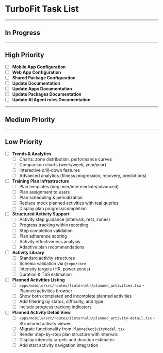 # TurboFit Task List

---

##  In Progress




---

##  High Priority

* [ ] **Mobile App Configuration**
* [ ] **Web App Configuration**
* [ ] **Shared Package Configuration**
* [ ] **Update Documentation**
* [ ] **Update Apps Documentation**
* [ ] **Update Packages Documentation**
* [ ] **Update AI Agent rules Documentation**
---

##  Medium Priority

---

##  Low Priority

* [ ] **Trends & Analytics**
  * [ ] Charts: zone distribution, performance curves
  * [ ] Comparison charts (week/week, year/year)
  * [ ] Interactive drill-down features
  * [ ] Advanced analytics (fitness progression, recovery, predictions)

* [ ] **Training Plan Infrastructure**
  * [ ] Plan templates (beginner/intermediate/advanced)
  * [ ] Plan assignment to users
  * [ ] Plan scheduling & periodization
  * [ ] Replace mock planned activities with real queries
  * [ ] Display plan progress/completion

* [ ] **Structured Activity Support**
  * [ ] Activity step guidance (intervals, rest, zones)
  * [ ] Progress tracking within recording
  * [ ] Step completion validation
  * [ ] Plan adherence scoring
  * [ ] Activity effectiveness analysis
  * [ ] Adaptive plan recommendations

* [ ] **Activity Library**
  * [ ] Standard activity structures
  * [ ] Schema validation via `@repo/core`
  * [ ] Intensity targets (HR, power zones)
  * [ ] Duration & TSS estimation

* [ ] **Planned Activities Listing**
  * [ ] `apps/mobile/src/routes/(internal)/planned_activities.tsx` - Planned activities browser
  * [ ] Show both completed and incomplete planned activities
  * [ ] Add filtering by status, difficulty, and type
  * [ ] Include progress tracking indicators

* [ ] **Planned Activity Detail View**
  * [ ] `apps/mobile/src/routes/(internal)/planned_activity-detail.tsx` - Structured activity viewer
  * [ ] Migrate functionality from `PlannedActivityModal.tsx`
  * [ ] Render step-by-step plan structure with intervals
  * [ ] Display intensity targets and duration estimates
  * [ ] Add start activity navigation integration
